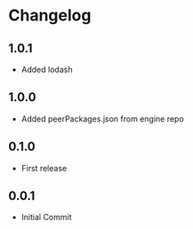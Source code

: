# Changelog

## 1.0.1

* Added lodash

## 1.0.0

* Added peerPackages.json from engine repo

## 0.1.0

* First release

## 0.0.1

* Initial Commit
